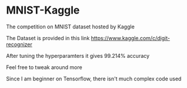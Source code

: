 # MNIST-Kaggle
The competition on MNIST dataset hosted by Kaggle

The Dataset is provided in this link 
https://www.kaggle.com/c/digit-recognizer

After tuning the hyperparamters it gives 99.214% accuracy

Feel free to tweak around more

Since I am beginner on Tensorflow, there isn't much complex code used
